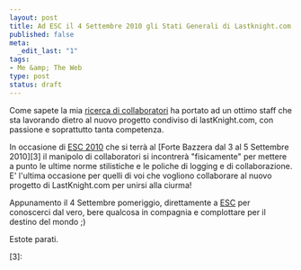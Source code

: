 ```yaml
--- 
layout: post
title: Ad ESC il 4 Settembre 2010 gli Stati Generali di Lastknight.com
published: false
meta: 
  _edit_last: "1"
tags: 
- Me &amp; The Web
type: post
status: draft
---
```

Come sapete la mia [ricerca di collaboratori][1] ha portato ad un ottimo staff che sta lavorando dietro al nuovo progetto condiviso di lastKnight.com, con passione e soprattutto tanta competenza.

In occasione di [ESC 2010][2] che si terrà al [Forte Bazzera dal 3 al 5 Settembre 2010][3] il manipolo di collaboratori si incontrerà "fisicamente" per mettere a punto le ultime norme stilistiche e le poliche di logging e di collaborazione. E' l'ultima occasione per quelli di voi che vogliono collaborare al nuovo progetto di LastKnight.com per unirsi alla ciurma!

Appunamento il 4 Settembre pomeriggio, direttamente a [ESC][2] per conoscerci dal vero, bere qualcosa in compagnia e complottare per il destino del mondo ;)

Estote parati.

[1]: http://www.lastknight.com/2010/05/10/aaa-lastknight-com-cerca-collaboratori/
[2]: http://www.endsummercamp.org/index.php?title=End_Summer_Camp
[3]: 
